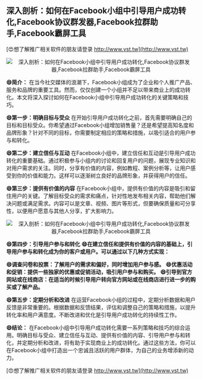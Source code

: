 ## **深入剖析：如何在Facebook小组中引导用户成功转化,Facebook协议群发器,Facebook拉群助手,Facebook霸屏工具**

[😍想了解推广相关软件的朋友请登录 http://www.vst.tw](http://www.vst.tw)

 <center><img src="https://vst.tw/MP4/tuiguang/png/4.png" alt="深入剖析：如何在Facebook小组中引导用户成功转化,Facebook协议群发器,Facebook拉群助手,Facebook霸屏工具"></center>

**😄简介：**
在当今社交媒体的浪潮下，Facebook小组成为了企业和个人推广产品、服务和品牌的重要工具。然而，仅仅创建一个小组并不足以带来商业上的成功转化。本文将深入探讨如何在Facebook小组中引导用户成功转化的关键策略和技巧。

**😄第一步：明确目标与受众**
在开始引导用户成功转化之前，首先需要明确自己的目标和目标受众。你希望通过Facebook小组增加销售量？还是希望提高知名度和品牌形象？针对不同的目标，你需要制定相应的策略和措施，以吸引适合的用户参与和转化。

**😄第二步：建立信任与互动**
在Facebook小组中，建立信任和互动是引导用户成功转化的重要基础。通过积极参与小组内的讨论和回复用户的问题，展现专业知识和对用户需求的关注。同时，分享有价值的内容，例如教程、案例分析等，让用户感受到你的价值和能力。这样可以逐渐树立良好的品牌形象，并获得用户的信任。

**😄第三步：提供有价值的内容**
在Facebook小组中，提供有价值的内容是吸引和留住用户的关键。了解目标受众的需求和痛点，针对性地发布相关内容，帮助他们解决问题或满足需求。内容可以是文章、视频、图片等形式，但要确保质量和可分享性，以便用户愿意与其他人分享，扩大影响力。

 <center><img src="https://vst.tw/MP4/tuiguang/png/6.png" alt="深入剖析：如何在Facebook小组中引导用户成功转化,Facebook协议群发器,Facebook拉群助手,Facebook霸屏工具"></center>

**😄第四步：引导用户参与和转化**
**😄在建立信任和提供有价值的内容的基础上，引导用户参与和转化成为你的客户或用户。可以通过以下几种方式实现：**

**😄调查问卷和投票：了解用户的需求和偏好，同时增加用户参与感。**
**😄优惠活动和促销：提供一些独家的优惠或促销活动，吸引用户参与和购买。**
**😄引导到官方网站或在线商店：在适当的时候引导用户转向官方网站或在线商店进行进一步的购买或了解产品。**

**😄第五步：定期分析和改进**
在运营Facebook小组的过程中，定期分析数据和用户反馈是非常重要的。根据数据和反馈结果，评估和调整自己的策略和措施，以提升转化率和用户满意度。不断改进和优化是引导用户成功转化的持续性工作。

**😄结论：**
在Facebook小组中引导用户成功转化需要一系列策略和技巧的综合运用。明确目标与受众、建立信任与互动、提供有价值的内容、引导用户参与和转化，并定期分析和改进，将有助于实现商业上的成功转化。通过这些方法，你可以在Facebook小组中打造出一个忠诚且活跃的用户群体，为自己的业务增添新的动力。

[😍想了解推广相关软件的朋友请登录 http://www.vst.tw](http://www.vst.tw)



